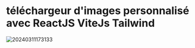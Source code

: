 # téléchargeur d'images personnalisé avec ReactJS ViteJs Tailwind

![20240311173133](https://github.com/GuillaumeSere/upload-avatar/assets/75996200/84a932f9-1f09-46fd-854e-1591e8740c40)
